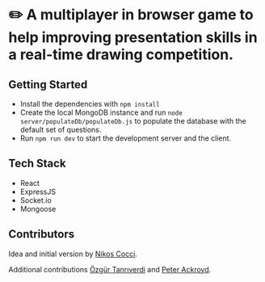 <h1 align="center'>Stupid Inventions</h1>

<p align="center"><b>✏️ A multiplayer in browser game to help improving presentation skills in a real-time drawing competition.</b></p>

## Getting Started

* Install the dependencies with `npm install`
* Create the local MongoDB instance and run `node server/populateDb/populateDb.js` to populate the database with the default set of questions.
* Run `npm run dev` to start the development server and the client.

## Tech Stack

* React
* ExpressJS
* Socket.io
* Mongoose

## Contributors

Idea and initial version by [Nikos Cocci](https://github.com/Nik439).

Additional contributions [Özgür Tanrıverdi](https://github.com/otanriverdi) and
[Peter Ackroyd](https://github.com/snuglywugly).
